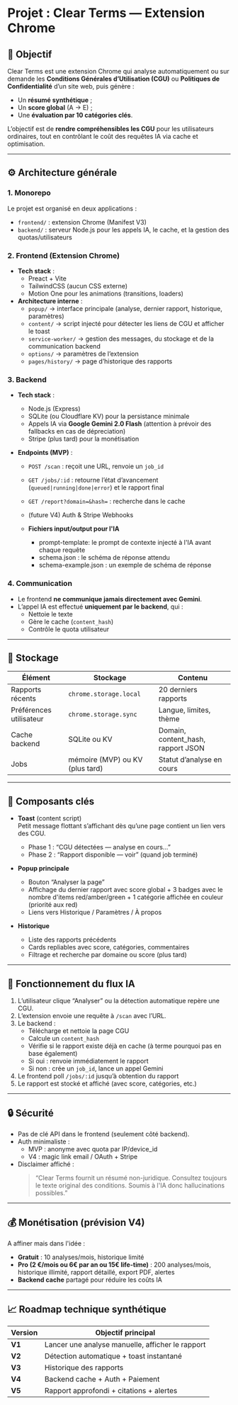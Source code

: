 # Projet : Clear Terms — Extension Chrome

## 🎯 Objectif
Clear Terms est une extension Chrome qui analyse automatiquement ou sur demande les **Conditions Générales d’Utilisation (CGU)** ou **Politiques de Confidentialité** d’un site web, puis génère :
- Un **résumé synthétique** ;
- Un **score global** (A → E) ;
- Une **évaluation par 10 catégories clés**.

L’objectif est de **rendre compréhensibles les CGU** pour les utilisateurs ordinaires, tout en contrôlant le coût des requêtes IA via cache et optimisation.

---

## ⚙️ Architecture générale

### 1. Monorepo
Le projet est organisé en deux applications :
- `frontend/` : extension Chrome (Manifest V3)
- `backend/` : serveur Node.js pour les appels IA, le cache, et la gestion des quotas/utilisateurs

### 2. Frontend (Extension Chrome)
- **Tech stack** :
  - Preact + Vite
  - TailwindCSS (aucun CSS externe)
  - Motion One pour les animations (transitions, loaders)
- **Architecture interne** :
  - `popup/` → interface principale (analyse, dernier rapport, historique, paramètres)
  - `content/` → script injecté pour détecter les liens de CGU et afficher le toast
  - `service-worker/` → gestion des messages, du stockage et de la communication backend
  - `options/` → paramètres de l’extension
  - `pages/history/` → page d’historique des rapports

### 3. Backend
- **Tech stack** :
  - Node.js (Express)
  - SQLite (ou Cloudflare KV) pour la persistance minimale
  - Appels IA via **Google Gemini 2.0 Flash** (attention à prévoir des fallbacks en cas de dépreciation)
  - Stripe (plus tard) pour la monétisation

- **Endpoints (MVP)** :
  - `POST /scan` : reçoit une URL, renvoie un `job_id`
  - `GET /jobs/:id` : retourne l’état d’avancement (`queued|running|done|error`) et le rapport final
  - `GET /report?domain=&hash=` : recherche dans le cache
  - (future V4) Auth & Stripe Webhooks

  - **Fichiers input/output pour l'IA**
    - prompt-template: le prompt de contexte injecté à l'IA avant chaque requête
    - schema.json : le schéma de réponse attendu 
    - schema-example.json : un exemple de schéma de réponse


### 4. Communication
- Le frontend **ne communique jamais directement avec Gemini**.  
- L’appel IA est effectué **uniquement par le backend**, qui :
  - Nettoie le texte
  - Gère le cache (`content_hash`)
  - Contrôle le quota utilisateur

---

## 💾 Stockage

| Élément | Stockage | Contenu |
|----------|-----------|----------|
| Rapports récents | `chrome.storage.local` | 20 derniers rapports |
| Préférences utilisateur | `chrome.storage.sync` | Langue, limites, thème |
| Cache backend | SQLite ou KV | Domain, content_hash, rapport JSON |
| Jobs | mémoire (MVP) ou KV (plus tard) | Statut d’analyse en cours |

---

## 🧩 Composants clés

- **Toast** (content script)  
  Petit message flottant s’affichant dès qu’une page contient un lien vers des CGU.
  - Phase 1 : “CGU détectées — analyse en cours…”
  - Phase 2 : “Rapport disponible — voir” (quand job terminé)

- **Popup principale**
  - Bouton “Analyser la page”
  - Affichage du dernier rapport avec score global + 3 badges avec le nombre d'items red/amber/green + 1 catégorie affichée en couleur (priorité aux red)
  - Liens vers Historique / Paramètres / À propos

- **Historique**
  - Liste des rapports précédents
  - Cards repliables avec score, catégories, commentaires
  - Filtrage et recherche par domaine ou score (plus tard)

---

## 🧠 Fonctionnement du flux IA

1. L’utilisateur clique “Analyser” ou la détection automatique repère une CGU.
2. L’extension envoie une requête à `/scan` avec l’URL.
3. Le backend :
   - Télécharge et nettoie la page CGU
   - Calcule un `content_hash`
   - Vérifie si le rapport existe déjà en cache (à terme pourquoi pas en base également)
   - Si oui : renvoie immédiatement le rapport
   - Si non : crée un `job_id`, lance un appel Gemini
4. Le frontend poll `/jobs/:id` jusqu’à obtention du rapport
5. Le rapport est stocké et affiché (avec score, catégories, etc.)

---

## 🔒 Sécurité

- Pas de clé API dans le frontend (seulement côté backend).
- Auth minimaliste :
  - MVP : anonyme avec quota par IP/device_id
  - V4 : magic link email / OAuth + Stripe
- Disclaimer affiché :  
  > “Clear Terms fournit un résumé non-juridique. Consultez toujours le texte original des conditions. Soumis à l'IA donc hallucinations possibles.”

---

## 💰 Monétisation (prévision V4)
A affiner mais dans l'idée : 
- **Gratuit** : 10 analyses/mois, historique limité
- **Pro (2 €/mois ou 6€ par an ou 15€ life-time)** : 200 analyses/mois, historique illimité, rapport détaillé, export PDF, alertes
- **Backend cache** partagé pour réduire les coûts IA

---

## 📈 Roadmap technique synthétique

| Version | Objectif principal |
|----------|--------------------|
| **V1** | Lancer une analyse manuelle, afficher le rapport |
| **V2** | Détection automatique + toast instantané |
| **V3** | Historique des rapports |
| **V4** | Backend cache + Auth + Paiement |
| **V5** | Rapport approfondi + citations + alertes |


